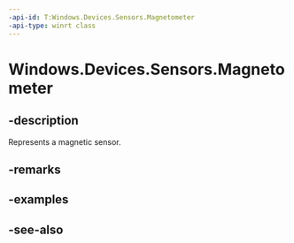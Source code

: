 ----api-id: T:Windows.Devices.Sensors.Magnetometer
-api-type: winrt class
---<!-- Class syntax.public class Magnetometer : Windows.Devices.Sensors.IMagnetometer, Windows.Devices.Sensors.IMagnetometer2, Windows.Devices.Sensors.IMagnetometerDeviceId--># Windows.Devices.Sensors.Magnetometer## -descriptionRepresents a magnetic sensor.## -remarks<!-- <rem>TODO: Document how the developer can obtain this class object, and add or update retriever elements as necessary.</rem>-->## -examples## -see-also